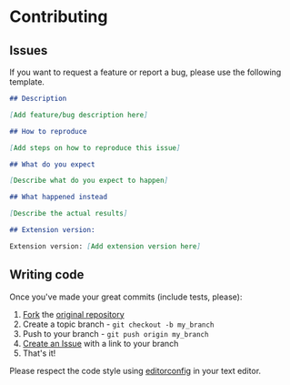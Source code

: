 # Contributing

## Issues

If you want to request a feature or report a bug, please use the following template.

```markdown
## Description

[Add feature/bug description here]

## How to reproduce

[Add steps on how to reproduce this issue]

## What do you expect

[Describe what do you expect to happen]

## What happened instead

[Describe the actual results]

## Extension version:

Extension version: [Add extension version here]
```

## Writing code

Once you've made your great commits (include tests, please):

1. [Fork](http://help.github.com/forking/) the [original repository](http://github.com/codigo5/static-i18n)
2. Create a topic branch - `git checkout -b my_branch`
3. Push to your branch - `git push origin my_branch`
4. [Create an Issue](http://github.com/codigo5/static-i18n/issues) with a link to your branch
5. That's it!

Please respect the code style using [editorconfig](http://editorconfig.org/) in your text editor.

